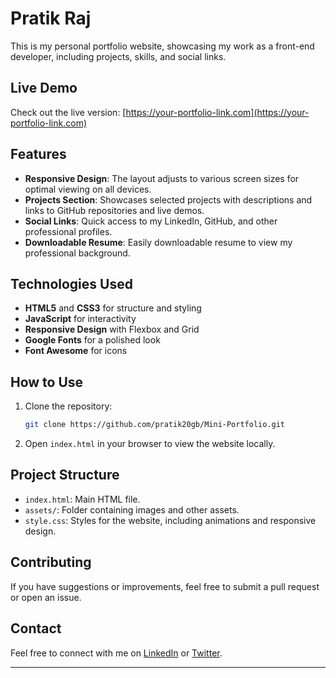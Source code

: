 
# Pratik Raj 

This is my personal portfolio website, showcasing my work as a front-end developer, including projects, skills, and social links.

## Live Demo

Check out the live version: [https://your-portfolio-link.com](https://your-portfolio-link.com)

## Features

- **Responsive Design**: The layout adjusts to various screen sizes for optimal viewing on all devices.
- **Projects Section**: Showcases selected projects with descriptions and links to GitHub repositories and live demos.
- **Social Links**: Quick access to my LinkedIn, GitHub, and other professional profiles.
- **Downloadable Resume**: Easily downloadable resume to view my professional background.

## Technologies Used

- **HTML5** and **CSS3** for structure and styling
- **JavaScript** for interactivity
- **Responsive Design** with Flexbox and Grid
- **Google Fonts** for a polished look
- **Font Awesome** for icons

## How to Use

1. Clone the repository:
   ```bash
   git clone https://github.com/pratik20gb/Mini-Portfolio.git
   ```
2. Open `index.html` in your browser to view the website locally.

## Project Structure

- `index.html`: Main HTML file.
- `assets/`: Folder containing images and other assets.
- `style.css`: Styles for the website, including animations and responsive design.

## Contributing

If you have suggestions or improvements, feel free to submit a pull request or open an issue.

## Contact

Feel free to connect with me on [LinkedIn](https://www.linkedin.com/in/pratik-raj-375034217/) or [Twitter](https://x.com/pratik_solderet).

---

